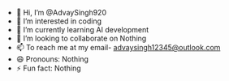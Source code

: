 - 👋 Hi, I’m @AdvaySingh920
- 👀 I’m interested in coding 
- 🌱 I’m currently learning AI development 
- 💞️ I’m looking to collaborate on Nothing 
- 📫 To reach me at my email- advaysingh12345@outlook.com
- 😄 Pronouns: Nothing 
- ⚡ Fun fact: Nothing 

<!---
AdvaySingh920/AdvaySingh920 is a ✨ special ✨ repository because its `README.md` (this file) appears on your GitHub profile.
You can click the Preview link to take a look at your changes.
--->
